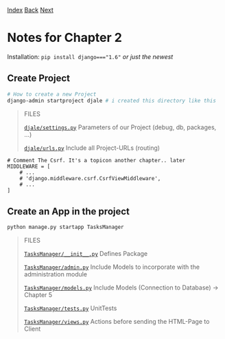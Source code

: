 [Index](README.md)
[Back](README.md)
[Next](003-notes.md)

# Notes for Chapter 2

Installation: `pip install django==="1.6"` _or just the newest_


## Create Project

```bash
# How to create a new Project
django-admin startproject djale # i created this directory like this
```

> FILES
>
> [`djale/settings.py`](djale/settings.py)
> Parameters of our Project (debug, db, packages, ...)
> 
> [`djale/urls.py`](djale/urls.py)
> Include all Project-URLs (routing)

```python3
# Comment The Csrf. It's a topicon another chapter.. later
MIDDLEWARE = [
    # ...
    # 'django.middleware.csrf.CsrfViewMiddleware',
    # ...
]
```


## Create an App in the project

```bash
python manage.py startapp TasksManager
```
> FILES
>
> [`TasksManager/__init__.py`](TasksManager/__init__.py)
> Defines Package
>
> [`TasksManager/admin.py`](TasksManager/admin.py)
> Include Models to incorporate with the
> administration module
>
> [`TasksManager/models.py`](TasksManager/models.py)
> Include Models (Connection to Database) -> Chapter 5
>
> [`TasksManager/tests.py`](TasksManager/tests.py)
> UnitTests
>
> [`TasksManager/views.py`](TasksManager/views.py)
> Actions before sending the HTML-Page to Client
